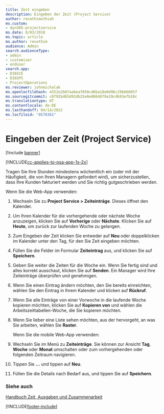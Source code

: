 ```yaml
---
title: Zeit eingeben
description: Eingeben der Zeit (Project Service)
author: revathimuthiah
ms.custom:
- dyn365-projectservice
ms.date: 8/03/2018
ms.topic: article
ms.author: revathim
audience: Admin
search.audienceType:
- admin
- customizer
- enduser
search.app:
- D365CE
- D365PS
- ProjectOperations
ms.reviewer: johnmichalak
ms.openlocfilehash: 4352e2b07aabeaf850cd6ba18e0d96c29b66605f
ms.sourcegitcommit: c0792bd65d92db25e0e8864879a19c4b93efb10c
ms.translationtype: HT
ms.contentlocale: de-DE
ms.lasthandoff: 04/14/2022
ms.locfileid: "8576361"
---
```

# <a name="enter-time-project-service"></a>Eingeben der Zeit (Project Service)

[!include [banner](../includes/psa-now-project-operations.md)]

[!INCLUDE[cc-applies-to-psa-app-1x-2x](../includes/cc-applies-to-psa-app-1x-2x.md)]

Tragen Sie Ihre Stunden mindestens wöchentlich ein (oder mit der Häufigkeit, die von Ihren Managern gefordert wird), um sicherzustellen, dass Ihre Kunden fakturiert werden und Sie richtig gutgeschrieben werden.  
  
 Wenn Sie die Web-App verwenden:  
  
1. Wechseln Sie zu **Project Service > Zeiteinträge**. Dieses öffnet den Kalender.  
  
2. Um Ihren Kalender für die vorhergehende oder nächste Woche anzuzeigen, klicken Sie auf **Vorherige** oder **Nächste**. Klicken Sie auf **Heute**, um zurück zur laufenden Woche zu gelangen.  
  
3. Zum Eingeben der Zeit klicken Sie entweder auf **Neu** oder doppelklicken im Kalender unter den Tag, für den Sie Zeit eingeben möchten.  
  
4. Füllen Sie die Felder im Formular **Zeiteintrag** aus, und klicken Sie auf **Speichern**.  
  
5. Geben Sie weiter die Zeiten für die Woche ein. Wenn Sie fertig sind und alles korrekt ausschaut, klicken Sie auf **Senden**. Ein Manager wird Ihre Zeiteinträge überprüfen und genehmigen.  
  
6. Wenn Sie einen Eintrag ändern möchten, den Sie bereits einreichten, wählen Sie den Eintrag in Ihrem Kalender und klicken auf **Rückruf**.  
  
7. Wenn Sie alle Einträge von einer Vorwoche in die laufende Woche kopieren möchten, klicken Sie auf **Kopieren von** und wählen die Arbeitszeittabellen-Woche, die Sie kopieren möchten.  
  
8. Wenn Sie lieber eine Liste sehen möchten, aus der hervorgeht, an was Sie arbeiten, wählen Sie **Raster**.  
  
   Wenn Sie die mobile Web-App verwenden:  
  
9. Wechseln Sie im Menü zu **Zeiteinträge**.     Sie können zur Ansicht **Tag**, **Woche** oder **Monat** umschalten oder zum vorhergehenden oder folgenden Zeitraum navigieren.  
  
10. Tippen Sie **...** und tippen auf **Neu**.  
  
11. Füllen Sie die Details nach Bedarf aus, und tippen Sie auf **Speichern**.  
  
### <a name="see-also"></a>Siehe auch  
 [Handbuch Zeit, Ausgaben und Zusammenarbeit](../psa/time-expense-collaboration-guide.md)


[!INCLUDE[footer-include](../includes/footer-banner.md)]
